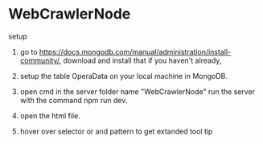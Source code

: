 # WebCrawlerNode
setup
1) go to https://docs.mongodb.com/manual/administration/install-community/, download and install that if you haven't already,
2) setup the table OperaData on your local machine in MongoDB.
3) open cmd in the server folder name "WebCrawlerNode" run the server with the command npm run dev.
4) open the html file.

5) hover over selector or and pattern to get extanded tool tip
